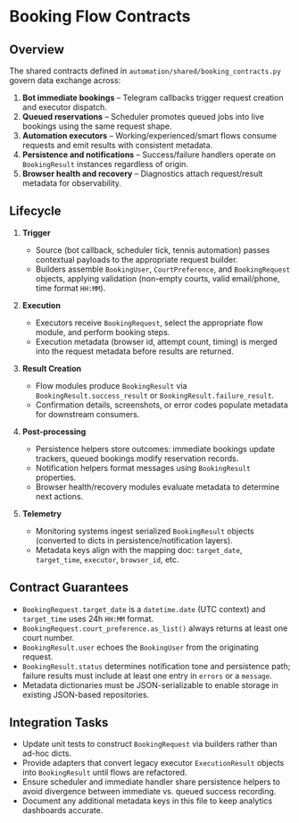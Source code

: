 # Booking Flow Contracts

## Overview

The shared contracts defined in `automation/shared/booking_contracts.py` govern data exchange across:

1. **Bot immediate bookings** – Telegram callbacks trigger request creation and executor dispatch.
2. **Queued reservations** – Scheduler promotes queued jobs into live bookings using the same request shape.
3. **Automation executors** – Working/experienced/smart flows consume requests and emit results with consistent metadata.
4. **Persistence and notifications** – Success/failure handlers operate on `BookingResult` instances regardless of origin.
5. **Browser health and recovery** – Diagnostics attach request/result metadata for observability.

## Lifecycle

1. **Trigger**
   - Source (bot callback, scheduler tick, tennis automation) passes contextual payloads to the appropriate request builder.
   - Builders assemble `BookingUser`, `CourtPreference`, and `BookingRequest` objects, applying validation (non-empty courts, valid email/phone, time format `HH:MM`).

2. **Execution**
   - Executors receive `BookingRequest`, select the appropriate flow module, and perform booking steps.
   - Execution metadata (browser id, attempt count, timing) is merged into the request metadata before results are returned.

3. **Result Creation**
   - Flow modules produce `BookingResult` via `BookingResult.success_result` or `BookingResult.failure_result`.
   - Confirmation details, screenshots, or error codes populate metadata for downstream consumers.

4. **Post-processing**
   - Persistence helpers store outcomes: immediate bookings update trackers, queued bookings modify reservation records.
   - Notification helpers format messages using `BookingResult` properties.
   - Browser health/recovery modules evaluate metadata to determine next actions.

5. **Telemetry**
   - Monitoring systems ingest serialized `BookingResult` objects (converted to dicts in persistence/notification layers).
   - Metadata keys align with the mapping doc: `target_date`, `target_time`, `executor`, `browser_id`, etc.

## Contract Guarantees

- `BookingRequest.target_date` is a `datetime.date` (UTC context) and `target_time` uses 24h `HH:MM` format.
- `BookingRequest.court_preference.as_list()` always returns at least one court number.
- `BookingResult.user` echoes the `BookingUser` from the originating request.
- `BookingResult.status` determines notification tone and persistence path; failure results must include at least one entry in `errors` or a `message`.
- Metadata dictionaries must be JSON-serializable to enable storage in existing JSON-based repositories.

## Integration Tasks

- Update unit tests to construct `BookingRequest` via builders rather than ad-hoc dicts.
- Provide adapters that convert legacy executor `ExecutionResult` objects into `BookingResult` until flows are refactored.
- Ensure scheduler and immediate handler share persistence helpers to avoid divergence between immediate vs. queued success recording.
- Document any additional metadata keys in this file to keep analytics dashboards accurate.
